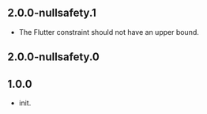 ## 2.0.0-nullsafety.1

* The Flutter constraint should not have an upper bound.
## 2.0.0-nullsafety.0

## 1.0.0

* init.
